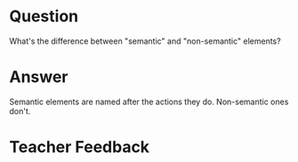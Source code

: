 # Question
What's the difference between "semantic" and "non-semantic" elements?

# Answer

Semantic elements are named after the actions they do. Non-semantic ones don't.

# Teacher Feedback
